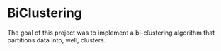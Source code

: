 # BiClustering
The goal of this project was to implement a bi-clustering algorithm that partitions data into, well, clusters.
